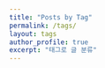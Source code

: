 ```yaml
---
title: "Posts by Tag"
permalink: /tags/
layout: tags
author_profile: true
excerpt: "태그로 글 분류"
---
```

